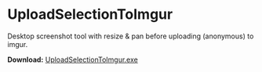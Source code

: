 UploadSelectionToImgur
======================

Desktop screenshot tool with resize &amp; pan before uploading (anonymous) to imgur.

**Download:** [UploadSelectionToImgur.exe](https://github.com/kukeiko/UploadSelectionToImgur/raw/master/UploadSelectionToImgur.exe)